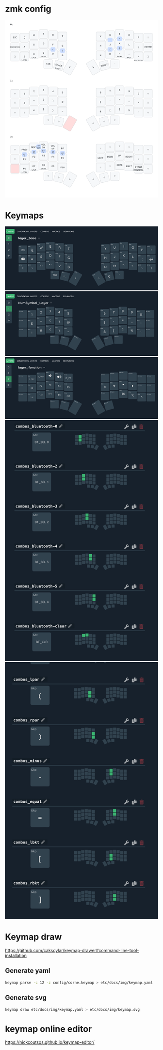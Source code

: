 # zmk config

![keymap](etc/docs/img/keymap.svg)

# Keymaps
![base layer](etc/docs/img/L0.png)
![code_layer](etc/docs/img/L1.png)
![raise_layer](etc/docs/img/L2.png)
![combos bluetooth](etc/docs/img/COMBO_BLUETOOTH.png)
![combos paranthesis](etc/docs/img/COMBO_PARANTHESIS.png)

# Keymap draw
https://github.com/caksoylar/keymap-drawer#command-line-tool-installation

## Generate yaml
```bash
keymap parse -c 12 -z config/corne.keymap > etc/docs/img/keymap.yaml
```

## Generate svg
```bash
keymap draw etc/docs/img/keymap.yaml > etc/docs/img/keymap.svg
```

# keymap online editor

https://nickcoutsos.github.io/keymap-editor/
